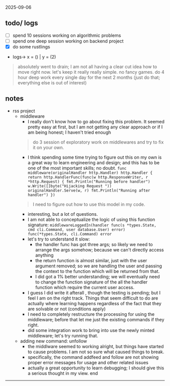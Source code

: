 2025-09-06

## todo/ logs
- [ ] spend 10 sessions working on algorithmic problems
- [ ] spend one deep session working on backend project 
- [x] do some rustlings 

- logs-> x = () | y = (2) 

> absolutely went to drain; I am not all having a clear cut idea how to move right now. 
let's keep it really really simple. no fancy games. do 4 hour deep work every single day for the next 2 months (just do that; everything else is out of interest)

## notes 
- rss project 
	- middleware
		- I really don't know how to go about fixing this problem. It seemed pretty easy at first, but I am not getting any clear approach or if I am being honest; I haven't tried enough
		> do 3 session of exploratory work on middlewares and try to fix it on your own. 
		- I think spending some time trying to figure out this on my own is a great way to learn engineering and design; and this has to be one of the most important skills; no doubt. 
    `func middleware(originalHandler http.Handler) http.Handler {
    return http.HandlerFunc(func(w http.ResponseWriter, r *http.Request) {
         fmt.Println("Running before handler")
         w.Write([]byte("Hijacking Request "))
         originalHandler.Serve(w, r)
         fmt.Println("Running after handler")
     })`
		> I need to figure out how to use this model in my code. 
		- interesting, but a lot of questions. 
		- I am not able to conceptualize the logic of using this function signature: 
		`middlewareLoggedIn(handler func(s *types.State, cmd cli.Command, user database.User) error) func(*types.State, cli.Command) error`
		- let's try to understand it slow:
			- the handler func has got three args; so likely we need to arrange the args somehow; because we can't directly access anything 
			- the return function is almost similar, just with the user argument removed; so we are handling the user and passing the context to the function which will be returned from that. 
			- I did got a 1% better understanding; we will eventually need to change the function signature of the all the handler function which require the current user access. 
		- I guess I did write it afterall , though the testing is pending; but I feel I am on the right track. Things that seem difficult to do are actually where learning happens regardless of the fact that they are solvable or not (conditions apply) 
		- I need to completely restructure the processing for using the middleware; before that let me just the existing commands if they right. 
		- did some integration work to bring into use the newly minted middleware; let's try running that. 
	- adding new command: unfollow
		- the middlware seemed to working alright, but things have started to cause problems. I am not so sure what caused things to break.
		- specifically, the command addfeed and follow are not showing proper error messages for usage and other related issues 
		- actually a great opportunity to learn debugging; I should give this a serious thought in my view. 
end 
---
